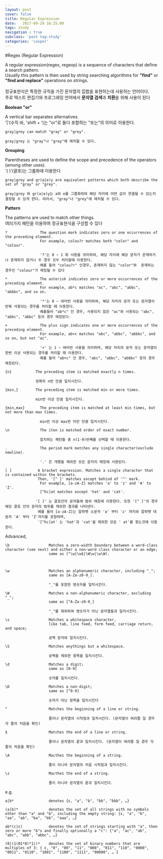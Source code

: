 ```yaml
---
layout: post
cover: false
title: Regular Expression
date:   2017-09-29 16:25:00
tags: study
navigation : true
subclass: 'post tag-study'
categories: 'casper'
---
```



#Regex (Regular Expression)

A regular expression(regex, regexp) is a sequence of characters that define a search pattern.<br>
Usually this pattern is then used by string searching algorithms for **"find"** or **"find and replace"** operations on strings.
<br><br>
정규표현식은 특정한 규칙을 가진 문자열의 집합을 표현하는데 사용하는 언어이다. <br>
주로 텍스트 편집기와 프로그래밍 언어에서 **문자열 검색**과 **치환**을 위해 사용이 된다  


**Boolean "or"**<br>

A vertical bar separates alternatives.<br>
'|'(수직 바, 'shift + \')는 "or"로 둘다 포함하는 "또는"의 의미로 이용한다.
     
    gray|grey can match "gray" or "grey".
        
    gray|grey 는 "gray"나 "grey"에 매치될 수 있다.

**Grouping**
    
Parentheses are used to define the scope and precedence of the operators (among other uses). <br>
'( )'(괄호)는 그룹화에 이용한다

    gray|grey and gr(a|e)y are equivalent patterns which both describe the set of "gray" or "grey".
        
    gray|grey 와 gr(a|e)y는 a와 e를 그룹화하여 해당 자리에 어떤 값이 연결될 수 있는지 결정할 수 있게 한다. 따라서, "gray"나 "grey"에 매치될 수 있다.

**Pattern**

The patterns are used to match other things.<br>
여러가지 패턴을 이용하여 정규표현식을 구성할 수 있다
    
    ?	            The question mark indicates zero or one occurrences of the preceding element. 
                    For example, colou?r matches both "color" and "colour".
                    
                    '?'는 0 ~ 1 회 사용을 의미하여, 해당 자리에 해당 문자가 존재하거나 존재하지 않거나 두 경우 모두 처리할때 이용한다.
                    예를 들어 "colou?r" 인경우, 존재하지 않는 "color"와  존재하는 경우인 "colour"가 매칭될 수 있다
                    
    *	            The asterisk indicates zero or more occurrences of the preceding element. 
                    For example, ab*c matches "ac", "abc", "abbc", "abbbc", and so on.
                    
                    '*'는 0 ~ 여러번 사용을 의미하여, 해당 자리의 문자 또는 문자열이 반복 사용되는 경우를 처리할 때 이용한다.
                    예를들어 "ab*c" 인 경우, 사용되지 않은 "ac"와 사용되는 "abc", "abbc", "abbc" 등의 경우 매칭된다.
                    
    +	            The plus sign indicates one or more occurrences of the preceding element. 
                    For example, ab+c matches "abc", "abbc", "abbbc", and so on, but not "ac".
                    
                    '+' 는 1 ~ 여러번 사용을 의미하며, 해당 자리의 문자 또는 문자열이 한번 이상 사용되는 경우를 처리할 때 이용한다.
                    예를 들어 "ab+c" 인 경우, "abc", "abbc", "abbbc" 등의 경우 매칭된다. 
                    
    {n}           The preceding item is matched exactly n times.
            
                  정확히 n번 만큼 일치시킨다.  
                    
    {min,}        The preceding item is matched min or more times.
        
                  min번 이상 만큼 일치시킨다.
                    
    {min,max}	    The preceding item is matched at least min times, but not more than max times.
                        
                    min번 이상 max번 미만 만큼 일치시킨다.
                    
    \n              The iten is matched order of exact number. 
        
                    일치하는 패턴들 중 n(1-9)번째를 선택할 때 이용한다.
                    
    .               The period mark matches any single character(exclude newline).
        
                    '.' 은 개행을 제외한 모든 문자의 매칭에 사용된다.
                    
    [ ]            A bracket expression. Matches a single character that is contained within the brackets.
                   Then, '[^ ]' matches except behind of '^' mark.
                    For example, [a-zA-Z] matches 'a' to 'z' and 'A' to 'Z'.
                    [^hc]at matches except 'hat' and 'cat'.
                    
                  '[ ]' 는 괄호안의 문자들에 범위 매칭에 이용한다. 또한 '[^ ]'의 경우 해당 괄호 안의 문자의 범위를 제외한 결과를 나타낸다.
                   예를 들어 [a-zA-Z]는 알파벳 소문자 'a' 부터 'z' 까지와 알파벳 대문자 'A' 부터 'Z'까지를 포함하며,
                   '[^hc]at' 는 'hat'과 'cat'을 제외한 모둔 ' at'를 찾는것에 이용한다.  
    
Advanced,

    \b                  Matches a zero-width boundary between a word-class character (see next) and either a non-word class character or an edge; 
                        same as (^\w|\w$|\W\w|\w\W).
                            
                        
                        
    \w                  Matches an alphanumeric character, including "_";
                        same as [A-Za-z0-9_].
                            
                        "_"를 포함한 영숫자를 일치시킨다.
                        
    \W                  Matches a non-alphanumeric character, excluding "_";
                        same as [^A-Za-z0-9_]
                        
                        "_"를 제외하여 영숫자가 아닌 문자열들과 일치시킨다.
        
    \s                  Matches a whitespace character,
                        like tab, line feed, form feed, carriage return, and space;
        
                        공백 문자와 일치시킨다.
                                    
    \S                  Matches anythings but a whitespace.
        
                        공백을 제외한 항목을 일치시킨다.
        
    \d                  Matches a digit;
                        same as [0-9]
        
                        숫자를 일치시킨다.
                            
    \D                  Matches a non-digit;
                        same as [^0-9]
                        
                        숫자가 아닌 항목을 일치시킨다
                        
    ^                   Matches the beginning of a line or string.
                        
                        줄이나 문자열의 시작점과 일치시킨다. (문자열이 여려줄 일 경우 각 줄의 처음을 확인)
        
    $                   Matches the end of a line or string.
        
                        줄이나 문자열의 끝과 일치시킨다. (문자열이 여려줄 일 경우 각 줄의 처음을 확인) 
                        
    \A                  Macthes the beginning of a string.
                        
                        줄이 아니라 문자열의 처음 시작점과 일치시킨다.
                        
    \z                  Macthes the end of a string.
        
                        줄이 아니라 문자열의 끝과 일치시킨다.                

e.g.                
    
    a|b*                denotes {ε, "a", "b", "bb", "bbb", …}
        
    (a|b)*              denotes the set of all strings with no symbols other than "a" and "b", including the empty string: {ε, "a", "b", "aa", "ab", "ba", "bb", "aaa", …}
        
    ab*(c|ε)            denotes the set of strings starting with "a", then zero or more "b"s and finally optionally a "c": {"a", "ac", "ab", "abc", "abb", "abbc", …}
        
    (0|(1(01*0)*1))*    denotes the set of binary numbers that are multiples of 3: { ε, "0", "00", "11", "000", "011", "110", "0000", "0011", "0110", "1001", "1100", "1111", "00000", … }
    
  